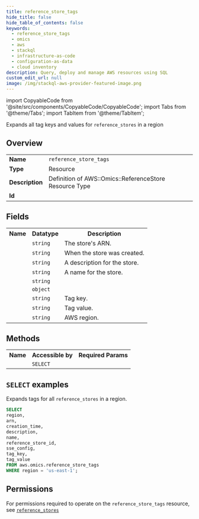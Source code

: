 ```yaml
---
title: reference_store_tags
hide_title: false
hide_table_of_contents: false
keywords:
  - reference_store_tags
  - omics
  - aws
  - stackql
  - infrastructure-as-code
  - configuration-as-data
  - cloud inventory
description: Query, deploy and manage AWS resources using SQL
custom_edit_url: null
image: /img/stackql-aws-provider-featured-image.png
---
```


import CopyableCode from '@site/src/components/CopyableCode/CopyableCode';
import Tabs from '@theme/Tabs';
import TabItem from '@theme/TabItem';

Expands all tag keys and values for <code>reference_stores</code> in a region

## Overview
<table>
<tbody>
<tr><td><b>Name</b></td><td><code>reference_store_tags</code></td></tr>
<tr><td><b>Type</b></td><td>Resource</td></tr>
<tr><td><b>Description</b></td><td>Definition of AWS::Omics::ReferenceStore Resource Type</td></tr>
<tr><td><b>Id</b></td><td><CopyableCode code="aws.omics.reference_store_tags" /></td></tr>
</tbody>
</table>

## Fields
<table>
<tbody>
<tr><th>Name</th><th>Datatype</th><th>Description</th></tr><tr><td><CopyableCode code="arn" /></td><td><code>string</code></td><td>The store's ARN.</td></tr>
<tr><td><CopyableCode code="creation_time" /></td><td><code>string</code></td><td>When the store was created.</td></tr>
<tr><td><CopyableCode code="description" /></td><td><code>string</code></td><td>A description for the store.</td></tr>
<tr><td><CopyableCode code="name" /></td><td><code>string</code></td><td>A name for the store.</td></tr>
<tr><td><CopyableCode code="reference_store_id" /></td><td><code>string</code></td><td></td></tr>
<tr><td><CopyableCode code="sse_config" /></td><td><code>object</code></td><td></td></tr>
<tr><td><CopyableCode code="tag_key" /></td><td><code>string</code></td><td>Tag key.</td></tr>
<tr><td><CopyableCode code="tag_value" /></td><td><code>string</code></td><td>Tag value.</td></tr>
<tr><td><CopyableCode code="region" /></td><td><code>string</code></td><td>AWS region.</td></tr>
</tbody>
</table>

## Methods

<table>
<tbody>
  <tr>
    <th>Name</th>
    <th>Accessible by</th>
    <th>Required Params</th>
  </tr>
  <tr>
    <td><CopyableCode code="list_resources" /></td>
    <td><code>SELECT</code></td>
    <td><CopyableCode code="region" /></td>
  </tr>
</tbody>
</table>

## `SELECT` examples
Expands tags for all <code>reference_stores</code> in a region.
```sql
SELECT
region,
arn,
creation_time,
description,
name,
reference_store_id,
sse_config,
tag_key,
tag_value
FROM aws.omics.reference_store_tags
WHERE region = 'us-east-1';
```


## Permissions

For permissions required to operate on the <code>reference_store_tags</code> resource, see <a href="/services/omics/reference_stores/#permissions"><code>reference_stores</code></a>

